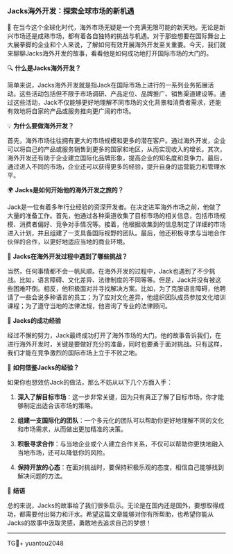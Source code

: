 ### Jacks海外开发：探索全球市场的新机遇

🚀 在当今这个全球化时代，海外市场无疑是一个充满无限可能的新天地。无论是新兴市场还是成熟市场，都有着各自独特的挑战与机遇。对于那些想要在国际舞台上大展拳脚的企业和个人来说，了解如何有效开展海外开发至关重要。今天，我们就来聊聊Jacks海外开发的故事，看看他是如何成功地打开国际市场的大门的。

🔍 **什么是Jacks海外开发？**

简单来说，Jacks海外开发就是指Jack在国际市场上进行的一系列业务拓展活动。这些活动包括但不限于市场调研、产品定位、品牌推广、销售渠道建设等。通过这些活动，Jack不仅能够更好地理解不同市场的文化背景和消费者需求，还能有效地将自家的产品或服务推向更广阔的市场。

💡 **为什么要做海外开发？**

首先，海外市场往往拥有更大的市场规模和更多的潜在客户。通过海外开发，企业可以将自己的产品或服务销售到更多的国家和地区，从而实现收入的增长。其次，海外开发还有助于企业建立国际化品牌形象，提高企业的知名度和竞争力。最后，通过进入不同的市场，企业还可以获得更多的经验，提升自身的运营能力和管理水平。

🌍 **Jacks是如何开始他的海外开发之旅的？**

Jack是一位有着多年行业经验的资深开发者。在决定进军海外市场之前，他做了大量的准备工作。首先，他通过各种渠道收集了目标市场的相关信息，包括市场规模、消费者偏好、竞争对手情况等。接着，他根据收集到的信息制定了详细的市场进入计划，并且组建了一支具备国际视野的团队。最后，他还积极寻求与当地合作伙伴的合作，以更好地适应当地的商业环境。

💼 **Jacks在海外开发过程中遇到了哪些挑战？**

当然，任何事情都不会一帆风顺。在海外开发的过程中，Jack也遇到了不少挑战。比如，语言障碍、文化差异、法律制度的不同等等。但是，Jack并没有被这些困难吓倒。相反，他积极面对并寻找解决方案。比如，为了克服语言障碍，他聘请了一些会说多种语言的员工；为了应对文化差异，他组织团队成员参加文化培训课程；为了遵守当地的法律法规，他咨询了专业的法律顾问。

🎉 **Jacks的成功经验**

经过不懈的努力，Jack最终成功打开了海外市场的大门。他的故事告诉我们，在进行海外开发时，关键是要做好充分的准备，同时也要勇于面对挑战。只有这样，我们才能在竞争激烈的国际市场上立于不败之地。

🎯 **如何借鉴Jacks的经验？**

如果你也想效仿Jack的做法，那么不妨从以下几个方面入手：

1. **深入了解目标市场**：这一步非常关键，因为只有真正了解了目标市场，你才能够制定出适合该市场的策略。
   
2. **组建一支国际化的团队**：一个多元化的团队可以帮助你更好地理解不同的文化和市场需求，从而做出更加精准的决策。
   
3. **积极寻求合作**：与当地企业或个人建立合作关系，不仅可以帮助你更快地融入当地市场，还可以降低你的风险。
   
4. **保持开放的心态**：在面对挑战时，要保持积极乐观的态度，相信自己能够找到解决问题的方法。

🌈 **结语**

总的来说，Jacks的故事给了我们很多启示。无论是在国内还是国外，要想取得成功，都需要付出努力和汗水。希望这篇文章能够对你有所帮助，也希望你能从Jacks的故事中汲取灵感，勇敢地去追求自己的梦想！

---

TG💪+ yuantou2048